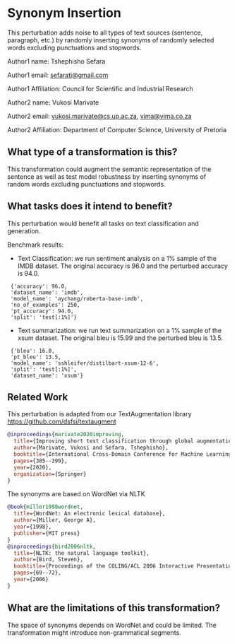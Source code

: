 # Synonym Insertion
This perturbation adds noise to all types of text sources (sentence, paragraph, etc.) by randomly inserting synonyms of randomly selected words excluding punctuations and stopwords.

Author1 name: Tshephisho Sefara

Author1 email: sefaratj@gmail.com

Author1 Affiliation: Council for Scientific and Industrial Research

Author2 name: Vukosi Marivate

Author2 email: vukosi.marivate@cs.up.ac.za, vima@vima.co.za

Author2 Affiliation: Department of Computer Science, University of Pretoria

## What type of a transformation is this?
This transformation could augment the semantic representation of the sentence as well as test model robustness by inserting synonyms of random words excluding punctuations and stopwords.


## What tasks does it intend to benefit?
This perturbation would benefit all tasks on text classification and generation.

Benchmark results:

- Text Classification: we run sentiment analysis on a 1% sample of the IMDB dataset. The original accuracy is 96.0 and the perturbed accuracy is 94.0.
```
 {'accuracy': 96.0,
 'dataset_name': 'imdb',
 'model_name': 'aychang/roberta-base-imdb',
 'no_of_examples': 250,
 'pt_accuracy': 94.0,
 'split': 'test[:1%]'}
```
- Text summarization: we run text summarization on a 1% sample of the xsum dataset. The original bleu is 15.99 and the perturbed bleu is 13.5.
```
 {'bleu': 16.0,
 'pt_bleu': 13.5,
 'model_name': 'sshleifer/distilbart-xsum-12-6',
 'split': 'test[:1%]',
 'dataset_name': 'xsum'}
```

## Related Work
This perturbation is adapted from our TextAugmentation library https://github.com/dsfsi/textaugment
```bibtex
@inproceedings{marivate2020improving,
  title={Improving short text classification through global augmentation methods},
  author={Marivate, Vukosi and Sefara, Tshephisho},
  booktitle={International Cross-Domain Conference for Machine Learning and Knowledge Extraction},
  pages={385--399},
  year={2020},
  organization={Springer}
}
```

The synonyms are based on WordNet via NLTK

```bibtex
@book{miller1998wordnet,
  title={WordNet: An electronic lexical database},
  author={Miller, George A},
  year={1998},
  publisher={MIT press}
}
@inproceedings{bird2006nltk,
  title={NLTK: the natural language toolkit},
  author={Bird, Steven},
  booktitle={Proceedings of the COLING/ACL 2006 Interactive Presentation Sessions},
  pages={69--72},
  year={2006}
}
```


## What are the limitations of this transformation?
The space of synonyms depends on WordNet and could be limited. The transformation might introduce non-grammatical segments.
